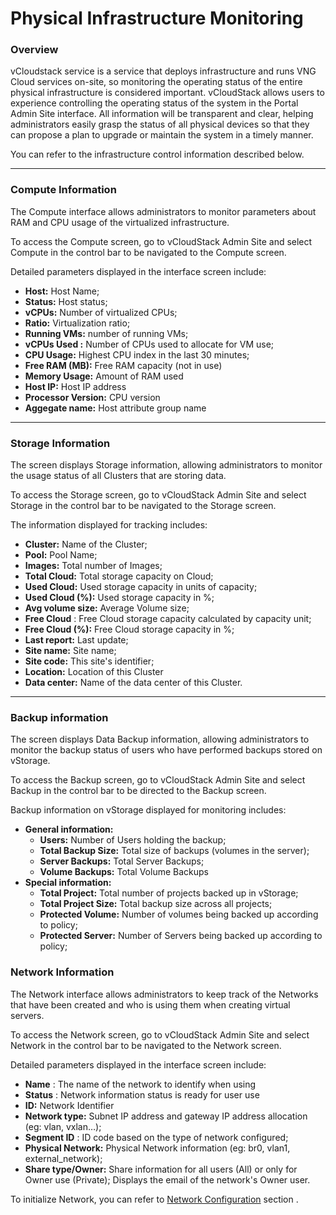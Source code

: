 # Physical Infrastructure Monitoring

### Overview <a href="#tong-quan" id="tong-quan"></a>

vCloudstack service is a service that deploys infrastructure and runs VNG Cloud services on-site, so monitoring the operating status of the entire physical infrastructure is considered important. vCloudStack allows users to experience controlling the operating status of the system in the Portal Admin Site interface. All information will be transparent and clear, helping administrators easily grasp the status of all physical devices so that they can propose a plan to upgrade or maintain the system in a timely manner.

You can refer to the infrastructure control information described below.

***

### Compute Information <a href="#thong-tin-compute" id="thong-tin-compute"></a>

The Compute interface allows administrators to monitor parameters about RAM and CPU usage of the virtualized infrastructure.

To access the Compute screen, go to vCloudStack Admin Site and select Compute in the control bar to be navigated to the Compute screen.

Detailed parameters displayed in the interface screen include:

* **Host:** Host Name;
* **Status:** Host status;
* **vCPUs:** Number of virtualized CPUs;
* **Ratio:** Virtualization ratio;
* **Running VMs:** number of running VMs;
* **vCPUs Used :** Number of CPUs used to allocate for VM use;
* **CPU Usage:** Highest CPU index in the last 30 minutes;
* **Free RAM (MB):** Free RAM capacity (not in use)
* **Memory Usage:** Amount of RAM used
* **Host IP:** Host IP address
* **Processor Version:** CPU version
* **Aggegate name:** Host attribute group name

***

### Storage Information <a href="#thong-tin-storage" id="thong-tin-storage"></a>

The screen displays Storage information, allowing administrators to monitor the usage status of all Clusters that are storing data.

To access the Storage screen, go to vCloudStack Admin Site and select Storage in the control bar to be navigated to the Storage screen.

The information displayed for tracking includes:

* **Cluster:** Name of the Cluster;
* **Pool:** Pool Name;
* **Images:** Total number of Images;
* **Total Cloud:** Total storage capacity on Cloud;
* **Used Cloud:** Used storage capacity in units of capacity;
* **Used Cloud (%):** Used storage capacity in %;
* **Avg volume size:** Average Volume size;
* **Free Cloud** : Free Cloud storage capacity calculated by capacity unit;
* **Free Cloud (%):** Free Cloud storage capacity in %;
* **Last report:** Last update;
* **Site name:** Site name;
* **Site code:** This site's identifier;
* **Location:** Location of this Cluster
* **Data center:** Name of the data center of this Cluster.

***

### Backup information <a href="#thong-tin-backup" id="thong-tin-backup"></a>

The screen displays Data Backup information, allowing administrators to monitor the backup status of users who have performed backups stored on vStorage.

To access the Backup screen, go to vCloudStack Admin Site and select Backup in the control bar to be directed to the Backup screen.

Backup information on vStorage displayed for monitoring includes:

* **General information:**
  * **Users:** Number of Users holding the backup;
  * **Total Backup Size:** Total size of backups (volumes in the server);
  * **Server Backups:** Total Server Backups;
  * **Volume Backups:** Total Volume Backups
* **Special information:**
  * **Total Project:** Total number of projects backed up in vStorage;
  * **Total Project Size:** Total backup size across all projects;
  * **Protected Volume:** Number of volumes being backed up according to policy;
  * **Protected Server:** Number of Servers being backed up according to policy;

### Network Information <a href="#thong-tin-network" id="thong-tin-network"></a>

The Network interface allows administrators to keep track of the Networks that have been created and who is using them when creating virtual servers.

To access the Network screen, go to vCloudStack Admin Site and select Network in the control bar to be navigated to the Network screen.

Detailed parameters displayed in the interface screen include:

* **Name** : The name of the network to identify when using
* **Status** : Network information status is ready for user use
* **ID:** Network Identifier
* **Network type:** Subnet IP address and gateway IP address allocation (eg: vlan, vxlan…);
* **Segment ID** : ID code based on the type of network configured;
* **Physical Network:** Physical Network information (eg: br0, vlan1, external\_network);
* **Share type/Owner:** Share information for all users (All) or only for Owner use (Private); Displays the email of the network's Owner user.

To initialize Network, you can refer to [Network Configuration](https://docs-vngcloud-vn.translate.goog/vng-cloud-document/vn/vcloudstack/bat-dau-voi-vcloudstack/cau-hinh-network) section .
